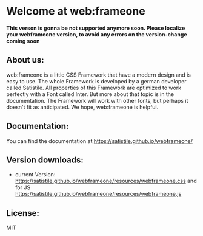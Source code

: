 # Welcome at web:frameone
**This verson is gonna be not supported anymore soon. Please localize your webframeone version, to avoid any errors on the version-change coming soon**
## About us:
web:frameone is a little CSS Framework that have a modern design and is easy to use. The whole Framework is developed by a german developer called Satistile. All properties of this Framework are optimized to work perfectly with a Font called Inter. But more about that topic is in the documentation. The Framework will work with other fonts, but perhaps it doesn't fit as anticipated. We hope, web:frameone is helpful.
## Documentation:
You can find the documentation at https://satistile.github.io/webframeone/
## Version downloads:
- current Version: https://satistile.github.io/webframeone/resources/webframeone.css and for JS https://satistile.github.io/webframeone/resources/webframeone.js
## License:
MIT
